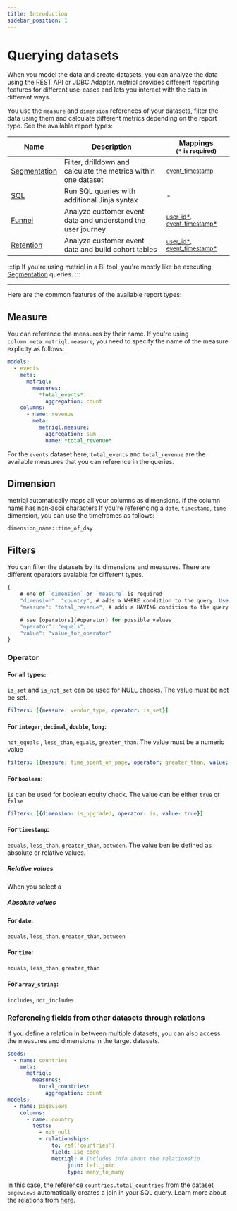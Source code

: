 ```yaml
---
title: Introduction
sidebar_position: 1
---
```


# Querying datasets

When you model the data and create datasets, you can analyze the data using the REST API or JDBC Adapter. metriql provides different reporting features for different use-cases and lets you interact with the data in different ways.

You use the `measure` and `dimension` references of your datasets, filter the data using them and calculate different metrics depending on the report type. See the available report types:

| Name | Description | Mappings <br /><sub>(* is required)</sub> |
|-------------|-------------|-------------|
| [Segmentation](segmentation) | Filter, drilldown and calculate the metrics within one dataset | <sub>[event_timestamp](/reference/mapping#event_timestamp)</sub> |
| [SQL](sql) | Run SQL queries with additional Jinja syntax | - | 
| [Funnel](funnel) | Analyze customer event data and understand the user journey |  <sub>[user_id*](/reference/mapping#user_id), [event_timestamp*](/reference/mapping#event_timestamp)</sub> |
| [Retention](retention) | Analyze customer event data and build cohort tables | <sub>[user_id*](/reference/mapping#user_id), [event_timestamp*](/reference/mapping#event_timestamp) </sub> |


:::tip
If you're using metriql in a BI tool, you're mostly like be executing [Segmentation](segmentation) queries.
:::

---

Here are the common features of the available report types:

## Measure
You can reference the measures by their name. If you're using `column.meta.metriql.measure`, you need to specify the name of the measure explicity as follows:

```yml
models:
  - events
    meta:
      metriql:
        measures:
          *total_events*:
            aggregation: count
    columns:
      - name: revenue
        meta:
          metriql.measure:
            aggregation: sum
            name: *total_revenue*
```

For the `events` dataset here, `total_events` and `total_revenue` are the available measures that you can reference in the queries.

## Dimension

metriql automatically maps all your columns as dimensions. If the column name has non-ascii characters
If you're referencing a `date`, `timestamp`, `time` dimension, you can use the timeframes as follows:

```
dimension_name::time_of_day
```


## Filters

You can filter the datasets by its dimensions and measures. There are different operators avaiable for different types.

```javascript
{
    # one of `dimension` or `measure` is required
    "dimension": "country", # adds a WHERE condition to the query. Use `:name` for referencing a mapping (ex. [`:user_id`](/reference/mapping#user_id))
    "measure": "total_revenue", # adds a HAVING condition to the query

    # see [operators](#operator) for possible values
    "operator": "equals", 
    "value": "value_for_operator"
}
```

### Operator

#### For all types:

`is_set` and `is_not_set` can be used for NULL checks. The value must be not be set.

```yml
filters: [{measure: vendor_type, operator: is_set}]
```

#### For `integer`, `decimal`, `double`, `long`:

`not_equals` , `less_than`, `equals`, `greater_than`. The value must be a numeric value

```yml
filters: [{measure: time_spent_on_page, operator: greater_than, value: 10}]
```

#### For `boolean`:

`is` can be used for boolean equity check. The value can be either `true` or `false`

```yml
filters: [{dimension: is_upgraded, operator: is, value: true}]
```

#### For `timestamp`:

`equals`, `less_than`, `greater_than`, `between`. The value ben be defined as absolute or relative values.

##### Relative values

When you select a

##### Absolute values


#### For `date`:

`equals`, `less_than`, `greater_than`, `between`

#### For `time`:

`equals`, `less_than`, `greater_than`

#### For `array_string`:

`includes`, `not_includes`


### Referencing fields from other datasets through relations

If you define a relation in between multiple datasets, you can also access the measures and dimensions in the target datasets.


```yml
seeds:
  - name: countries
    meta:
      metriql:
        measures:
          total_countries:
            aggregation: count
models:
  - name: pageviews
    columns:
      - name: country
        tests:
          - not_null
          - relationships:
              to: ref('countries')
              field: iso_code
              metriql: # Includes info about the relationship
                   join: left_join 
                   type: many_to_many
```

In this case, the reference `countries.total_countries` from the dataset `pageviews` automatically creates a join in your SQL query. Learn more about the relations from [here](/reference/relation).